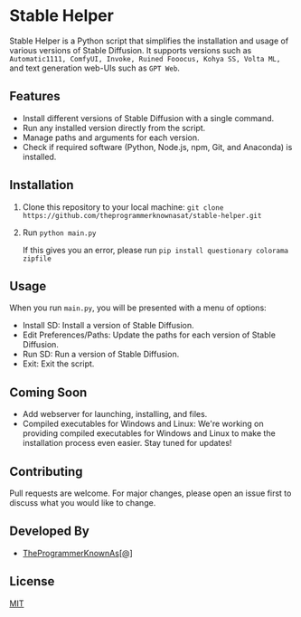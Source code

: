 # Stable Helper

Stable Helper is a Python script that simplifies the installation and usage of various versions of Stable Diffusion. It supports versions such as `Automatic1111, ComfyUI, Invoke, Ruined Fooocus, Kohya SS, Volta ML,` and text generation web-UIs such as `GPT Web`.

## Features

- Install different versions of Stable Diffusion with a single command.
- Run any installed version directly from the script.
- Manage paths and arguments for each version.
- Check if required software (Python, Node.js, npm, Git, and Anaconda) is installed.

## Installation

1. Clone this repository to your local machine: `git clone https://github.com/theprogrammerknownasat/stable-helper.git`
2. Run `python main.py`

   If this gives you an error, please run `pip install questionary colorama zipfile`

## Usage

When you run `main.py`, you will be presented with a menu of options:

- Install SD: Install a version of Stable Diffusion.
- Edit Preferences/Paths: Update the paths for each version of Stable Diffusion.
- Run SD: Run a version of Stable Diffusion.
- Exit: Exit the script.

## Coming Soon

- Add webserver for launching, installing, and files.
- Compiled executables for Windows and Linux: We're working on providing compiled executables for Windows and Linux to make the installation process even easier. Stay tuned for updates!

## Contributing

Pull requests are welcome. For major changes, please open an issue first to discuss what you would like to change.

## Developed By

- [TheProgrammerKnownAs[@]](https://github.com/theprogrammerknownasat)

## License

[MIT](https://choosealicense.com/licenses/mit/)
